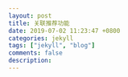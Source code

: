 ```yaml
---
layout: post
title: 关联推荐功能 
date: 2019-07-02 11:23:47 +0800 
categories: jekyll 
tags: ["jekyll", "blog"]
comments: false
description: 
---
```

